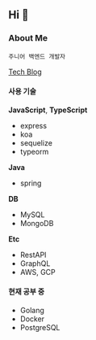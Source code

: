## Hi 👋

### About Me

`주니어 백엔드 개발자`

[Tech Blog](http://wlswoo.tistory.com/)

#### 사용 기술

__JavaScript__, __TypeScript__
  - express
  - koa
  - sequelize
  - typeorm

__Java__
  - spring
  
__DB__
  - MySQL
  - MongoDB
  
__Etc__
  - RestAPI
  - GraphQL
  - AWS, GCP

#### 현재 공부 중
- Golang
- Docker
- PostgreSQL
